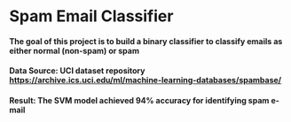 # Spam Email Classifier
#### The goal of this project is to build a binary classifier to classify emails as either normal (non-spam) or spam
#### Data Source: UCI dataset repository https://archive.ics.uci.edu/ml/machine-learning-databases/spambase/
#### Result: The SVM model achieved 94% accuracy for identifying spam e-mail
